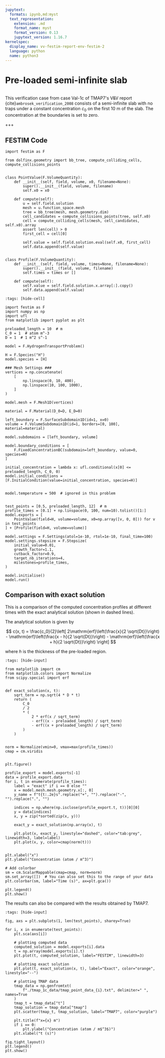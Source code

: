 ```yaml
---
jupytext:
  formats: ipynb,md:myst
  text_representation:
    extension: .md
    format_name: myst
    format_version: 0.13
    jupytext_version: 1.16.7
kernelspec:
  display_name: vv-festim-report-env-festim-2
  language: python
  name: python3
---
```


# Pre-loaded semi-infinite slab

```{tags} 1D, MES, transient
```

This verification case from case Val-1c of TMAP7's V&V report {cite}`ambrosek_verification_2008` consists of a semi-infinite slab with no traps under a constant concentration $c_0$ on the first $10 \ \mathrm{m}$ of the slab. The concentration at the boundaries is set to zero.

+++

## FESTIM Code

```{code-cell} ipython3
import festim as F

from dolfinx.geometry import bb_tree, compute_colliding_cells, compute_collisions_points


class PointValue(F.VolumeQuantity):
    def __init__(self, field, volume, x0, filename=None):
        super().__init__(field, volume, filename)
        self.x0 = x0

    def compute(self):
        u = self.field.solution
        mesh = u.function_space.mesh
        tree = bb_tree(mesh, mesh.geometry.dim)
        cell_candidates = compute_collisions_points(tree, self.x0)
        cell = compute_colliding_cells(mesh, cell_candidates, self.x0).array
        assert len(cell) > 0
        first_cell = cell[0]

        self.value = self.field.solution.eval(self.x0, first_cell)
        self.data.append(self.value)


class Profile(F.VolumeQuantity):
    def __init__(self, field, volume, times=None, filename=None):
        super().__init__(field, volume, filename)
        self.times = times or []

    def compute(self):
        self.value = self.field.solution.x.array[:].copy()
        self.data.append(self.value)
```

```{code-cell} ipython3
:tags: [hide-cell]

import festim as F
import numpy as np
import ufl
from matplotlib import pyplot as plt

preloaded_length = 10  # m
C_0 = 1  # atom m^-3
D = 1  # 1 m^2 s^-1

model = F.HydrogenTransportProblem()

H = F.Species("H")
model.species = [H]

### Mesh Settings ###
vertices = np.concatenate(
    [
        np.linspace(0, 10, 400),
        np.linspace(10, 100, 1000),
    ]
)

model.mesh = F.Mesh1D(vertices)

material = F.Material(D_0=D, E_D=0)

left_boundary = F.SurfaceSubdomain1D(id=1, x=0)
volume = F.VolumeSubdomain1D(id=1, borders=[0, 100], material=material)

model.subdomains = [left_boundary, volume]

model.boundary_conditions = [
    F.FixedConcentrationBC(subdomain=left_boundary, value=0, species=H)
]

initial_concentration = lambda x: ufl.conditional(x[0] <= preloaded_length, C_0, 0)
model.initial_conditions = [F.InitialCondition(value=initial_concentration, species=H)]


model.temperature = 500  # ignored in this problem


test_points = [0.5, preloaded_length, 12]  # m
profile_times = [0.1] + np.linspace(0, 100, num=10).tolist()[1:]
model.exports = [
    PointValue(field=H, volume=volume, x0=np.array([v, 0, 0])) for v in test_points
] + [Profile(field=H, volume=volume)]

model.settings = F.Settings(atol=1e-10, rtol=1e-10, final_time=100)
model.settings.stepsize = F.Stepsize(
    initial_value=0.01,
    growth_factor=1.1,
    cutback_factor=0.9,
    target_nb_iterations=4,
    milestones=profile_times,
)

model.initialise()
model.run()
```

## Comparison with exact solution

This is a comparison of the computed concentration profiles at different times with the exact analytical solution (shown in dashed lines).

The analytical solution is given by

$$
    c(x, t) = \frac{c_0}{2}\left[ 
        2\mathrm{erf}\left(\frac{x}{2 \sqrt{Dt}}\right)
        - \mathrm{erf}\left(\frac{x - h}{2 \sqrt{Dt}}\right)
        - \mathrm{erf}\left(\frac{x + h}{2 \sqrt{Dt}}\right)
     \right]
$$

where $h$ is the thickness of the pre-loaded region.

```{code-cell} ipython3
:tags: [hide-input]

from matplotlib import cm
from matplotlib.colors import Normalize
from scipy.special import erf


def exact_solution(x, t):
    sqrt_term = np.sqrt(4 * D * t)
    return (
        C_0
        / 2
        * (
            2 * erf(x / sqrt_term)
            - erf((x - preloaded_length) / sqrt_term)
            - erf((x + preloaded_length) / sqrt_term)
        )
    )


norm = Normalize(vmin=0, vmax=max(profile_times))
cmap = cm.viridis


plt.figure()

profile_export = model.exports[-1]
data = profile_export.data
for i, t in enumerate(profile_times):
    label = "exact" if i == 0 else ""
    x = model.mesh.mesh.geometry.x[:, 0]
    y_name = f"t{t:.2e}s".replace("+", "").replace("-", "").replace(".", "")

    indices = np.where(np.isclose(profile_export.t, t))[0][0]
    y = data[indices]
    x, y = zip(*sorted(zip(x, y)))

    exact_y = exact_solution(np.array(x), t)

    plt.plot(x, exact_y, linestyle="dashed", color="tab:grey", linewidth=3, label=label)
    plt.plot(x, y, color=cmap(norm(t)))


plt.xlabel("x")
plt.ylabel("Concentration (atom / m^3)")

# Add colorbar
sm = cm.ScalarMappable(cmap=cmap, norm=norm)
sm.set_array([])  # You can also set this to the range of your data
plt.colorbar(sm, label="Time (s)", ax=plt.gca())

plt.legend()
plt.show()
```

The results can also be compared with the results obtained by TMAP7.

```{code-cell} ipython3
:tags: [hide-input]

fig, axs = plt.subplots(1, len(test_points), sharey=True)

for i, x in enumerate(test_points):
    plt.sca(axs[i])

    # plotting computed data
    computed_solution = model.exports[i].data
    t = np.array(model.exports[i].t)
    plt.plot(t, computed_solution, label="FESTIM", linewidth=3)

    # plotting exact solution
    plt.plot(t, exact_solution(x, t), label="Exact", color="orange", linestyle="--")

    # plotting TMAP data
    tmap_data = np.genfromtxt(
        f"./tmap_1c_data/tmap_point_data_{i}.txt", delimiter=" ", names=True
    )
    tmap_t = tmap_data["t"]
    tmap_solution = tmap_data["tmap"]
    plt.scatter(tmap_t, tmap_solution, label="TMAP7", color="purple")

    plt.title(f"x={x} m")
    if i == 0:
        plt.ylabel("Concentration (atom / m$^3$)")
    plt.xlabel("t (s)")

fig.tight_layout()
plt.legend()
plt.show()
```
